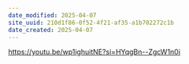 ```yaml
---
date_modified: 2025-04-07
site_uuid: 210d1f86-0f52-4f21-af35-a1b702272c1b
date_created: 2025-04-07
---
```


https://youtu.be/wp1ighuitNE?si=HYqgBn--ZgcW1n0i
